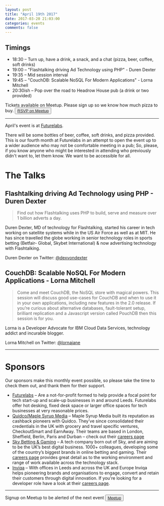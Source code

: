 ```yaml
---
layout: post
title: "April 19th 2017"
date: 2017-03-20 21:03:00
categories: events
comments: false
---
```


## Timings
* 18:30 – Turn up, have a drink, a snack, and a chat (pizza, beer, coffee, soft drinks)
* 19:00 – "Flashtalking driving Ad Technology using PHP" - Duren Dexter
* 19:35 – Mid session interval
* 19:45 – "CouchDB: Scalable NoSQL For Modern Applications" - Lorna Mitchell
* 20:30ish – Pop over the road to Headrow House pub (a drink or two provided)

Tickets available on Meetup. Please sign up so we know how much pizza to buy. <button>[RSVP on Meetup](https://www.meetup.com/leedsphp/events/238572200/)</button>

<hr/>

April's event is at [Futurelabs](http://futurelabs.org.uk/).

There will be some bottles of beer, coffee, soft drinks, and pizza provided. This is our fourth month at Futurelabs in an attempt to open the event up to a wider audience who may not be comfortable meeting in a pub; So, please, if you know anyone who might be interested in attending who previously didn't want to, let them know. We want to be accessible for all.

# The Talks

## Flashtalking driving Ad Technology using PHP - Duren Dexter

> Find out how Flashtalking uses PHP to build, serve and measure over 1 billion adverts a day.

Duren Dexter, MD of technology for Flashtalking, started his career in tech working on satellite systems while in the US Air Force as well as at MIT.  He has since travelled the globe working in senior technology roles in sports betting (Betfair- Global, Skybet International) & now advertising technology with Flashtalking.

Duren Dexter on Twitter: [@dexvondexter](https://twitter.com/dexvondexter)

## CouchDB: Scalable NoSQL For Modern Applications - Lorna Mitchell

> Come and meet CouchDB, the NoSQL store with magical powers. This session will discuss good use-cases for CouchDB and when to use it in your own applications, including new features in the 2.0 release.  If you’re curious about alternative databases, fault-tolerant setup, brilliant replication and a Javascript version called PouchDB then this session is for you.

Lorna is a Developer Advocate for IBM Cloud Data Services, technology addict and incurable blogger.

Lorna Mitchell on Twitter: [@lornajane](https://twitter.com/lornajane)

<hr/>

# Sponsors

Our sponsors make this monthly event possible, so please take the time to check them out, and thank them for their support.

* [Futurelabs](http://futurelabs.org.uk/) – Are a not-for-profit formed to help provide a focal
point for tech start-up and scale-up businesses in and around Leeds. Futurelabs offer hot desking, fixed desk space or larger office spaces for tech businesses at very reasonable prices.
* [Quidco/Maple Syrup Media](https://www.maplesyrupmedia.com/our-story/) – Maple Syrup Media built its reputation as cashback pioneers with Quidco. They’ve since consolidated their credentials in the UK with grocery and travel specific ventures, CheckoutSmart and EarnAway. Their teams are based in London, Sheffield, Berlin, Paris and Durban – check out their [careers page](https://www.maplesyrupmedia.com/careers/)
* [Sky Betting & Gaming](http://skybetcareers.com/about-us) – A tech company born out of Sky, and are aiming to be the UK’s best digital business. 1000+ colleagues, developing some of the country’s biggest brands in online betting and gaming. Their [careers page](http://skybetcareers.com/) provides great detail as to the working environment and range of work available across the technology stack.
* [Inviqa](http://inviqa.com/) – With offices in Leeds and across the UK and Europe Inviqa helps pioneering brands and organisations to engage, convert and retain their customers through digital innovation. If you're looking for a developer role have a look at their [careers page](https://inviqa.com/company/careers).

<hr/>

Signup on Meetup to be alerted of the next event <button>[Meetup](https://www.meetup.com/leedsphp/)</button>

